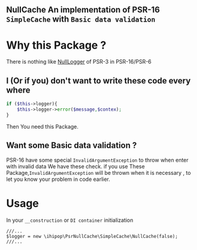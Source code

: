 NullCache 
An implementation of PSR-16  `SimpleCache` with `Basic data validation`
----
# Why this Package ?

There is nothing like [NullLogger](https://github.com/php-fig/log/blob/master/Psr/Log/NullLogger.php) of PSR-3 in PSR-16/PSR-6

## I (Or if you) don't  want to write these code every where

```php
if ($this->logger){
    $this->logger->error($message,$contex);
}
```

Then You need this Package.

## Want some Basic data validation ? 

PSR-16 have some special `InvalidArgumentException` to throw when enter with invalid data
We have these check. if you use These Package,`InvalidArgumentException` will be thrown when it is necessary ,
to let you know your  problem in code earlier.

# Usage
 
 In your `__construction` or `DI container` initialization
 ```
 ///...
$logger = new \ihipop\PsrNullCache\SimpleCache\NullCache(false);
///...
 ```
